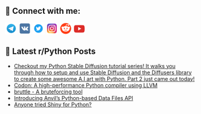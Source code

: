 ## 🔎 Connect with me:
[<img src="https://github.com/bullbesh/bullbesh/blob/main/images/Telegram.png" width="32" height="32" />](https://t.me/bullbesh)
[<img src="https://github.com/bullbesh/bullbesh/blob/main/images/VK.png" width="32" height="32" />](https://vk.com/bullbesh)
[<img src="https://github.com/bullbesh/bullbesh/blob/main/images/Twitter.png" width="32" height="32" />](https://twitter.com/bullbesh1)
[<img src="https://github.com/bullbesh/bullbesh/blob/main/images/Instagram.png" width="32" height="32" />](https://www.instagram.com/bullbesh)
[<img src="https://github.com/bullbesh/bullbesh/blob/main/images/Reddit.png" width="32" height="32" />](https://www.reddit.com/user/bullbesh)
[<img src="https://github.com/bullbesh/bullbesh/blob/main/images/YouTube.png" width="32" height="32" />](https://www.youtube.com/channel/UCtfjRs6uzgq5mfm8S06WTcg)

## 📕 Latest r/Python Posts
<!-- BLOG-POST-LIST:START -->
- [Checkout my Python Stable Diffusion tutorial series! It walks you through how to setup and use Stable Diffusion and the Diffusers library to create some awesome A.I art with Python. Part 2 just came out today!](https://www.reddit.com/r/Python/comments/zg8mic/checkout_my_python_stable_diffusion_tutorial/)
- [Codon: A high-performance Python compiler using LLVM](https://www.reddit.com/r/Python/comments/zg85e8/codon_a_highperformance_python_compiler_using_llvm/)
- [bruttle - A bruteforcing tool](https://www.reddit.com/r/Python/comments/zg81wt/bruttle_a_bruteforcing_tool/)
- [Introducing Anvil’s Python-based Data Files API](https://www.reddit.com/r/Python/comments/zg7m9y/introducing_anvils_pythonbased_data_files_api/)
- [Anyone tried Shiny for Python?](https://www.reddit.com/r/Python/comments/zg7ca7/anyone_tried_shiny_for_python/)
<!-- BLOG-POST-LIST:END -->
